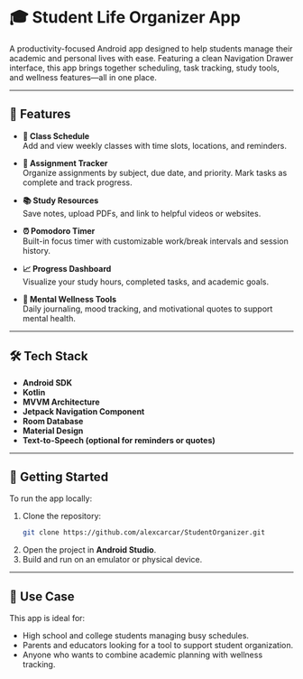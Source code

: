 # 🎓 Student Life Organizer App

A productivity-focused Android app designed to help students manage their academic and personal lives with ease. Featuring a clean Navigation Drawer interface, this app brings together scheduling, task tracking, study tools, and wellness features—all in one place.

---

## 📱 Features

- **📅 Class Schedule**  
  Add and view weekly classes with time slots, locations, and reminders.

- **📝 Assignment Tracker**  
  Organize assignments by subject, due date, and priority. Mark tasks as complete and track progress.

- **📚 Study Resources**  
  Save notes, upload PDFs, and link to helpful videos or websites.

- **⏰ Pomodoro Timer**  
  Built-in focus timer with customizable work/break intervals and session history.

- **📈 Progress Dashboard**  
  Visualize your study hours, completed tasks, and academic goals.

- **🧠 Mental Wellness Tools**  
  Daily journaling, mood tracking, and motivational quotes to support mental health.

---

## 🛠️ Tech Stack

- **Android SDK**
- **Kotlin**
- **MVVM Architecture**
- **Jetpack Navigation Component**
- **Room Database**
- **Material Design**
- **Text-to-Speech (optional for reminders or quotes)**

---

## 🚀 Getting Started

To run the app locally:

1. Clone the repository:
   ```bash
   git clone https://github.com/alexcarcar/StudentOrganizer.git
   ```
2. Open the project in **Android Studio**.
3. Build and run on an emulator or physical device.

---

## 📌 Use Case

This app is ideal for:
- High school and college students managing busy schedules.
- Parents and educators looking for a tool to support student organization.
- Anyone who wants to combine academic planning with wellness tracking.